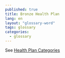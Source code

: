 ```yaml
---
published: true
title: Bronze Health Plan
lang: en
layout: "glossary-word"
tags: glossary
categories: 
  - glossary
---
```


See [Health Plan Categories](/glossary/health-plan-categories)
